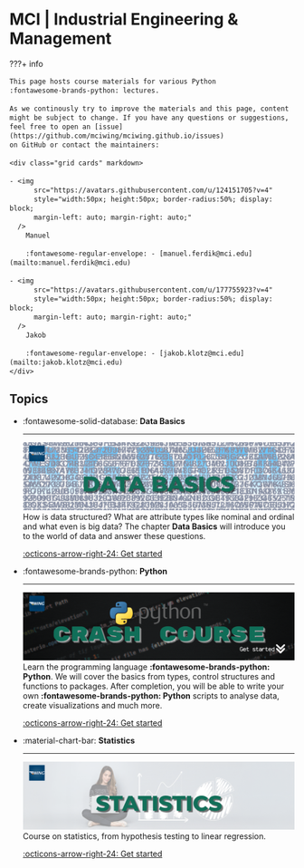 # MCI | Industrial Engineering & Management


???+ info
    
    This page hosts course materials for various Python
    :fontawesome-brands-python: lectures.

    As we continously try to improve the materials and this page, content
    might be subject to change. If you have any questions or suggestions,
    feel free to open an [issue](https://github.com/mciwing/mciwing.github.io/issues)
    on GitHub or contact the maintainers:
    
    <div class="grid cards" markdown>

    - <img 
          src="https://avatars.githubusercontent.com/u/124151705?v=4" 
          style="width:50px; height:50px; border-radius:50%; display: block; 
          margin-left: auto; margin-right: auto;" 
      />
        Manuel

        :fontawesome-regular-envelope: - [manuel.ferdik@mci.edu](mailto:manuel.ferdik@mci.edu)

    - <img 
          src="https://avatars.githubusercontent.com/u/177755923?v=4" 
          style="width:50px; height:50px; border-radius:50%; display: block; 
          margin-left: auto; margin-right: auto;" 
      />
        Jakob

        :fontawesome-regular-envelope: - [jakob.klotz@mci.edu](mailto:jakob.klotz@mci.edu)
    </div>


## Topics

<div class="grid cards" markdown>

- :fontawesome-solid-database: __Data Basics__

    ---
    [![header](assets/databasics/basics-header.png)](databasics/Terms.md)
    How is data structured? What are attribute types like nominal and 
    ordinal and what even is big data? The chapter **Data Basics** will
    introduce you to the world of data and answer these questions.
    
    [:octicons-arrow-right-24: Get started](databasics/Terms.md)

</div>

<div class="grid cards" markdown>

- :fontawesome-brands-python: __Python__

    ---

    [![header](assets/python/python-header.gif)](python/index.md)
    Learn the programming language **:fontawesome-brands-python: Python**. 
    We will cover the basics from types, control structures and functions to 
    packages.
    After completion, you will be able to write your own 
    **:fontawesome-brands-python: Python** scripts to analyse data, create 
    visualizations and much more.
    
    [:octicons-arrow-right-24: Get started](python/index.md)

</div>

<div class="grid cards" markdown>

- :material-chart-bar: __Statistics__

    ---
    [![header](assets/statistics/statistics-header.png)](statistics/index.md)
    Course on statistics, from hypothesis testing to linear regression.
    
    [:octicons-arrow-right-24: Get started](statistics/index.md)
</div>